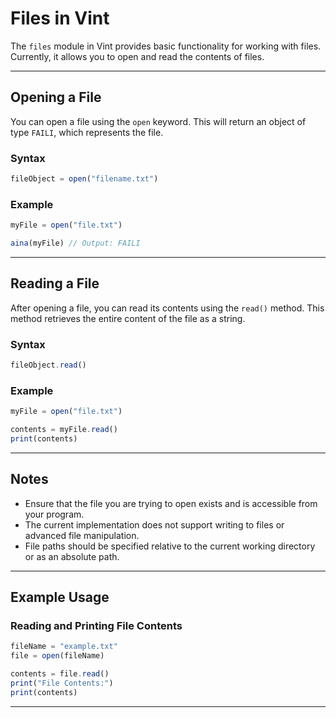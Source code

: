 # Files in Vint

The `files` module in Vint provides basic functionality for working with files. Currently, it allows you to open and read the contents of files.

---

## Opening a File

You can open a file using the `open` keyword. This will return an object of type `FAILI`, which represents the file.

### Syntax

```js
fileObject = open("filename.txt")
```

### Example

```js
myFile = open("file.txt")

aina(myFile) // Output: FAILI
```

---

## Reading a File

After opening a file, you can read its contents using the `read()` method. This method retrieves the entire content of the file as a string.

### Syntax

```js
fileObject.read()
```

### Example

```js
myFile = open("file.txt")

contents = myFile.read()
print(contents)
```

---

## Notes

- Ensure that the file you are trying to open exists and is accessible from your program.
- The current implementation does not support writing to files or advanced file manipulation.
- File paths should be specified relative to the current working directory or as an absolute path.

---

## Example Usage

### Reading and Printing File Contents

```js
fileName = "example.txt"
file = open(fileName)

contents = file.read()
print("File Contents:")
print(contents)
```

---